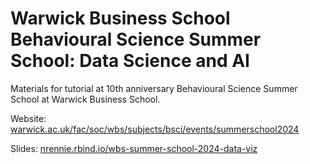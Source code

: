 # Warwick Business School Behavioural Science Summer School: Data Science and AI

Materials for tutorial at 10th anniversary Behavioural Science Summer School at Warwick Business School.

Website: [warwick.ac.uk/fac/soc/wbs/subjects/bsci/events/summerschool2024](https://warwick.ac.uk/fac/soc/wbs/subjects/bsci/events/summerschool2024/)

Slides: [nrennie.rbind.io/wbs-summer-school-2024-data-viz](https://nrennie.rbind.io/wbs-summer-school-2024-data-viz)